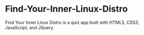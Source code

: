 # Find-Your-Inner-Linux-Distro
Find Your Inner Linux Distro is a quiz app built with HTML5, CSS3, JavaScript, and JQuery. 



